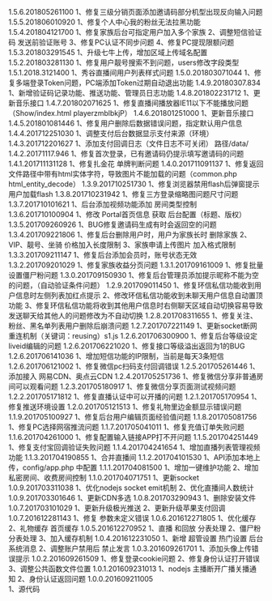 ﻿1.5.6.201805261100
    1、修复三级分销页面添加邀请码部分机型出现反向输入问题
1.5.5.201806010920
	1、修复个人中心我的粉丝无法拉黑功能
1.5.4.201804121700
    1、修复家族后台可指定用户加入多个家族
    2、调整短信验证码 发送前验证账号
    3、修复PC认证不同步问题
    4、修复PC提现限额问题
1.5.3.201803291545
    1、升级七牛上传，增加区域上传域名配置
1.5.2.201803281130
    1、修复用户靓号搜索不到问题，users修改字段类型
1.5.1.2018.3121400
    1、秀谷直播间用户列表样式问题
1.5.0.201803071044
    1、修复多端登录Token问题，PC端添加Token过期自动退出功能
1.4.9.20180307.834
    1、新增验证码记录功能、推送功能、管理员日志功能
1.4.8.201802231712
    1、更新音乐接口
1.4.7.201802071625
    1、修复直播间播放器IE11以下不能播放问题（Show/index.html  playerzmblbkjP）
1.4.6.201801251000
    1、更新音乐接口
1.4.5.201801081446
    1、修复用户删除后数据错误问题，指定默认用户信息
1.4.4.201712251030
    1、调整支付后台数据显示支付来源（环境）
1.4.3.201712201627
    1、添加支付回调日志（文件日志不可关闭） 路径/data/
1.4.2.20171117.946
    1、修复首次登录，已有邀请码仍提示填写邀请码的问题
1.4.1.201711131128
    1、修复扎金花 单牌判断问题 
1.4.0.201711091137
    1、修复返回文件路径中带有html实体字符，导致图片不能加载的问题（common.php   html_entity_decode）
1.3.9.201710251730
	1、修复浏览器禁用flash后弹窗提示用户加载flash
1.3.8.201710231942
	1、修复三方登录缩略图问题尺寸问题
1.3.7.201710101621
	1、后台添加视频功能添加 房间类型控制
1.3.6.201710100904
	1、修改 Portal首页信息 获取 后台配置（标题、版权）
1.3.5.201709260926
	1、BUG修复邀请码生成有时会返回空的问题
1.3.4.201709221806
	1、修复后台删除用户时，用户为家族长时 删除家族
	2、VIP、靓号、坐骑 价格加入长度限制
	3、家族申请上传图片 加入格式限制
1.3.3.201709211147
	1、修复后台添加会员时，账号状态无效
1.3.2.201709201029
	1、修复家族收益分页问题
1.3.1.201709161009
	1、修复批量设置僵尸粉问题
1.3.0.201709150930
	1、修复后台管理员添加提示昵称不能为空的问题，（自动验证条件问题）
1.2.9.201709011450
	1、修复环信私信功能收到用户信息时左侧列表加红点提示
	2、修改环信私信功能收到未聊天用户信息自动置顶功能
	3、修复环信私信功能将收到其他用户信息时右侧聊天区域自动切换容易导致发送聊天给其他人的问题修改为不自动切换
1.2.8.201708311655
	1、修复关注、粉丝、黑名单列表用户删除后崩溃问题 
1.2.7.201707221149
	1、更新socket断网重连机制（关键词：reusing）s1.js
1.2.6.201706300900
	1、修复后台等级设定liveid编辑的问题
1.2.6.201706221020
	1、修复接口等级溢出返回为1的BUG
1.2.6.201706141036
	1、增加短信功能的IP限制，当前是每天3条短信
1.2.6.201706121002
	1、修复微信pc扫码支付回调错误
1.2.5.201705261446
	1、添加接入 网易CDN、奥点云CDN
1.2.4.201705251736
	1、修复微信分享非普通房间可以观看问题
1.2.3.201705180917
	1、修复微信分享页面测试视频问题
1.2.2.201705171812
	1、修复直播认证中可以开播的问题
1.2.1.201705170954
	1、修复推送环境设置
1.2.0.201705121513
	1、修复礼物里边金额显示错误问题
1.1.9.201705100927
	1、修复后台用户编辑页面经验值问题
1.1.8.201705081756
	1、修复PC选择网宿推流问题
1.1.7.201705041011
	1、修复充值订单失败问题
1.1.6.201704261000
	1、修复配置输入链接APP打不开问题
1.1.5.201704251449
	1、修复支付宝回调验证失败问题
1.1.4.201704241654
	1、增加直播列表管理视频功能
1.1.3.201704190855
	1、合并直播间
1.1.2.201704101530
	1、API添加本地上传，config/app.php 中配置
1.1.1.201704081500
	1、增加一键维护功能
	2、增加私密房间、收费房间控制
1.1.0.201704071751
	1、更新socket
1.0.9.201703311038
	1、优化nodejs socket emit机制
	2、优化直播间人数统计
1.0.9.201703301646
	1、更新CDN多选
1.0.8.201703290943
	1、删除安装文件
1.0.7.201703101029
	1、更新升级极光推送
	2、更新升级苹果支付回调
1.0.7.201612281143
	1、修复 参数未定义错误
1.0.6.201612271805
	1、优化缓存
	2、礼物缓存  首页缓存
1.0.5.201612270952
	1、直播 和回放 分表处理
	2、僵尸粉 分表处理
	3、加入缓存机制
1.0.4.201612231050
	1、新增 超管设置 热门设置  后台系统消息
	2、调整账户禁用后 禁止发言
1.0.3.201609261701
	1、添加头像上传错误提示
1.0.2.201609261509
	1、修复登录cookie问题 
	2、修复身份认证打开错误
	3、调整公共函数文件位置
1.0.1.201609231013
	1、nodejs 主播断开广播关播通知
	2、身份认证返回问题
1.0.0.201609211005   
	1、源代码     
